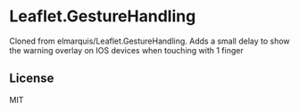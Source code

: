 # Leaflet.GestureHandling

Cloned from elmarquis/Leaflet.GestureHandling. Adds a small delay to show the warning overlay on IOS devices when touching with 1 finger

## License

MIT
